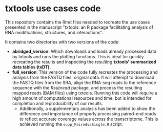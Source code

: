 # txtools use cases code

This repository contains the Rmd files needed to recreate the use cases presented in
the manuscript "txtools: an R package facilitating analysis of RNA modifications,
structures, and interactions".

It contains two directories with two versions of the code:

- **abridged_version**: Which downloads and loads already processed data by txtools 
and runs the plotting functions. This is ideal for quickly recreating the 
results and inspecting the resulting **txtools' summarized data tables (txDT)**.
- **full_version**: This version of the code fully recreates the processing and 
analysis from the FASTQ files' original data. It will attempt to download the FASTQ
files from the SRA, align the RNA-seq reads to the reference sequence with the
 *Rsubread* package, and process the resulting mapped reads (BAM files) using
txtools. Running this code will require a high amount of computational resources
and time, but is intended for completion and reproducibility of our results.
    - Additionally, a supplementary analysis has been added to show the 
    difference and importance of properly processing paired-end reads to reflect
    accurate coverage values across the transcriptome. This is achieved running 
    the `supp_PairedvsSingle.R` script.
